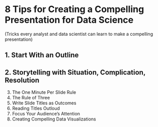 # 8 Tips for Creating a Compelling Presentation for Data Science
(Tricks every analyst and data scientist can learn to make a compelling presentation)
## 1.	Start With an Outline
## 2.	Storytelling with Situation, Complication, Resolution
3.	The One Minute Per Slide Rule
4.	The Rule of Three
5.	Write Slide Titles as Outcomes
6.	Reading Titles Outloud
7.	Focus Your Audience’s Attention
8.	Creating Compelling Data Visualizations
